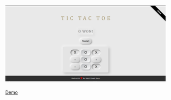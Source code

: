 <h1 align="center">
	<br>
	<img  src="media/TicTacToeVanillaSS.png" alt="TicTacToeVanilla">
	<br>
</h1>

[Demo](https://sahilsinghrana.github.io/tictactoevanilla/)
